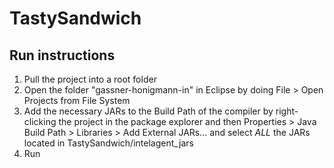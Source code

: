 # TastySandwich

## Run instructions

1. Pull the project into a root folder
2. Open the folder "gassner-honigmann-in" in Eclipse by doing File > Open Projects from File System
3. Add the necessary JARs to the Build Path of the compiler by right-clicking the project in the package explorer and then Properties > Java Build Path > Libraries > Add External JARs... and select *ALL* the JARs located in TastySandwich/intelagent_jars
4. Run
